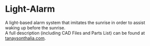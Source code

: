 # Light-Alarm

A light-based alarm system that imitates the sunrise in order to assist waking up before the sunrise.
<br>
A full description (including CAD Files and Parts List) can be found at <a href="https://tanaysonthalia.com/#/projects">tanaysonthalia.com</a>.
